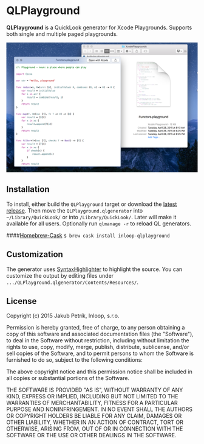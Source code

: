 QLPlayground
================================
**QLPlayground** is a QuickLook generator for Xcode Playgrounds. Supports both single and multiple paged playgrounds.

![Screenshot of QLPlayground](https://github.com/inloop/qlplayground/blob/master/qlplayground-screen-1.png)

Installation
------------
To install, either build the `QLPlayground` target or download the [latest release](https://github.com/inloop/qlplayground/releases/latest). Then move the `QLPlayground.qlgenerator` into `~/Library/QuickLook/` or into `/Library/QuickLook/`. Later will make it available for all users.
Optionally run `qlmanage -r` to reload QL generators.

####[Homebrew-Cask](https://github.com/caskroom/homebrew-cask)
`$ brew cask install inloop-qlplayground`

Customization
-------------

The generator uses [SyntaxHighlighter](http://alexgorbatchev.com/SyntaxHighlighter/) to highlight the source. You can customize the output by editing files under `.../QLPlayground.qlgenerator/Contents/Resources/`. 

License
-------

Copyright (c) 2015 Jakub Petrík, Inloop, s.r.o.

Permission is hereby granted, free of charge, to any person obtaining
a copy of this software and associated documentation files (the
"Software"), to deal in the Software without restriction, including
without limitation the rights to use, copy, modify, merge, publish,
distribute, sublicense, and/or sell copies of the Software, and to
permit persons to whom the Software is furnished to do so, subject to
the following conditions:

The above copyright notice and this permission notice shall be
included in all copies or substantial portions of the Software.

THE SOFTWARE IS PROVIDED "AS IS", WITHOUT WARRANTY OF ANY KIND,
EXPRESS OR IMPLIED, INCLUDING BUT NOT LIMITED TO THE WARRANTIES OF
MERCHANTABILITY, FITNESS FOR A PARTICULAR PURPOSE AND
NONINFRINGEMENT. IN NO EVENT SHALL THE AUTHORS OR COPYRIGHT HOLDERS BE
LIABLE FOR ANY CLAIM, DAMAGES OR OTHER LIABILITY, WHETHER IN AN ACTION
OF CONTRACT, TORT OR OTHERWISE, ARISING FROM, OUT OF OR IN CONNECTION
WITH THE SOFTWARE OR THE USE OR OTHER DEALINGS IN THE SOFTWARE.
